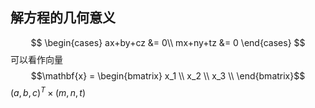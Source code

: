 ## 解方程的几何意义
$$
\begin{cases}
ax+by+cz &= 0\\
mx+ny+tz &= 0
\end{cases}
$$
可以看作向量
$$\mathbf{x} = \begin{bmatrix}
x_1 \\
x_2 \\
x_3 \\
\end{bmatrix}$$
$(a,b,c)^T\times(m,n,t)$